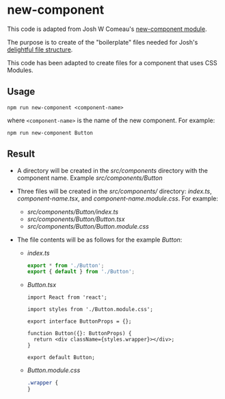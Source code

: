 # new-component

This code is adapted from Josh W Comeau's [new-component module](https://github.com/joshwcomeau/new-component).

The purpose is to create of the "boilerplate" files needed for Josh's [delightful file structure](https://www.joshwcomeau.com/react/file-structure/).

This code has been adapted to create files for a component that uses CSS Modules.

## Usage

`npm run new-component <component-name>`

where `<component-name>` is the name of the new component. For example:

`npm run new-component Button`

## Result

- A directory will be created in the _src/components_ directory with the component name. Example _src/components/Button_

- Three files will be created in the _src/components/<component-name>_ directory: _index.ts_, _component-name.tsx_, and _component-name.module.css_. For example:

  - _src/components/Button/index.ts_
  - _src/components/Button/Button.tsx_
  - _src/components/Button/Button.module.css_

- The file contents will be as follows for the example _Button_:

  - _index.ts_

    ```ts
    export * from './Button';
    export { default } from './Button';
    ```

  - _Button.tsx_

    ```tsx
    import React from 'react';

    import styles from './Button.module.css';

    export interface ButtonProps = {};

    function Button({}: ButtonProps) {
      return <div className={styles.wrapper}></div>;
    }

    export default Button;
    ```

  - _Button.module.css_

    ```css
    .wrapper {
    }
    ```
